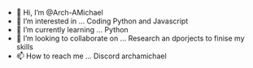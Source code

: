 - 👋 Hi, I’m @Arch-AMichael
- 👀 I’m interested in ... Coding Python and Javascript
- 🌱 I’m currently learning ... Python
- 💞️ I’m looking to collaborate on ... Research an dporjects to finise my skills 
- 📫 How to reach me ... Discord archamichael
<!---
Arch-AMichael/Arch-AMichael is a ✨ special ✨ repository because its `README.md` (this file) appears on your GitHub profile.
You can click the Preview link to take a look at your changes.
--->
